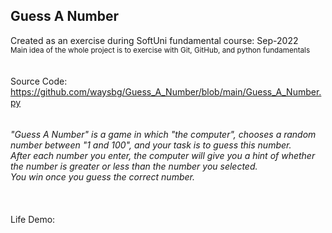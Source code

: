 ## Guess A Number
Created as an exercise during SoftUni fundamental course: Sep-2022<br>
<sub>Main idea of the whole project is to exercise with Git, GitHub, and python fundamentals</sub><br>
<br>
<br>
Source Code: https://github.com/waysbg/Guess_A_Number/blob/main/Guess_A_Number.py
<br>
<br>
<br>
*"Guess A Number" is a game in which "the computer", chooses a random number between "1 and 100", and your task is to guess this number.*<br>
*After each number you enter, the computer will give you a hint of whether the number is greater or less than the number you selected.*<br>
*You win once you guess the correct number.*<br>
<br>
<br>
<br>
Life Demo:
